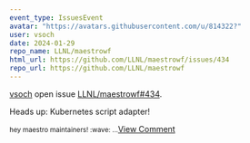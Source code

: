 ```yaml
---
event_type: IssuesEvent
avatar: "https://avatars.githubusercontent.com/u/814322?"
user: vsoch
date: 2024-01-29
repo_name: LLNL/maestrowf
html_url: https://github.com/LLNL/maestrowf/issues/434
repo_url: https://github.com/LLNL/maestrowf
---
```


<a href='https://github.com/vsoch' target='_blank'>vsoch</a> open issue <a href='https://github.com/LLNL/maestrowf/issues/434' target='_blank'>LLNL/maestrowf#434</a>.

<p>Heads up: Kubernetes script adapter!</p><small>hey maestro maintainers! :wave: ...</small><a href='https://github.com/LLNL/maestrowf/issues/434' target='_blank'>View Comment</a>